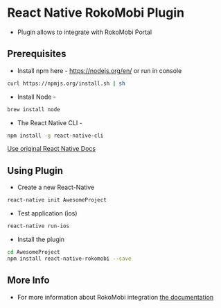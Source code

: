 # React Native RokoMobi Plugin

* Plugin allows to integrate with RokoMobi Portal

## Prerequisites

*  Install npm here - https://nodejs.org/en/
or run in console 

```bash
curl https://npmjs.org/install.sh | sh
```

*  Install Node - 

```bash
brew install node
```

*  The React Native CLI  - 

```bash
npm install -g react-native-cli
```

[Use original React Native Docs](https://facebook.github.io/react-native/docs/getting-started.html)

## Using Plugin

* Create a new React-Native

```bash
react-native init AwesomeProject
```

* Test application (ios)

```bash
react-native run-ios
```

* Install the plugin

```bash
cd AwesomeProject
npm install react-native-rokomobi --save
```

## More Info

* For more information about RokoMobi integration [the documentation](http://docs.roko.mobi/docs/cordova)

